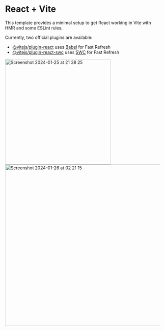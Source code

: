 # React + Vite




This template provides a minimal setup to get React working in Vite with HMR and some ESLint rules.

Currently, two official plugins are available:

- [@vitejs/plugin-react](https://github.com/vitejs/vite-plugin-react/blob/main/packages/plugin-react/README.md) uses [Babel](https://babeljs.io/) for Fast Refresh
- [@vitejs/plugin-react-swc](https://github.com/vitejs/vite-plugin-react-swc) uses [SWC](https://swc.rs/) for Fast Refresh





<img width="343" alt="Screenshot 2024-01-25 at 21 38 25" src="https://github.com/irfannurzaman/logique/assets/52403294/19fac069-402e-4883-9c50-808907ddcb13">
<img width="525" alt="Screenshot 2024-01-26 at 02 21 15" src="https://github.com/irfannurzaman/logique/assets/52403294/4c6e6f5a-8230-49fc-9f7d-8b67c096a8c6">
